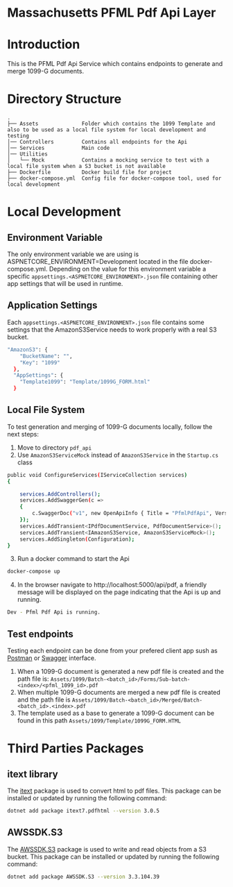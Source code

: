 
# Massachusetts PFML Pdf Api Layer
 
# Introduction

This is the PFML Pdf Api Service which contains endpoints to generate and merge 1099-G documents.

# Directory Structure

```
.
├── Assets              Folder which contains the 1099 Template and also to be used as a local file system for local development and testing
│── Controllers         Contains all endpoints for the Api
│── Services            Main code
│── Utilities           
│   └── Mock            Contains a mocking service to test with a local file system when a S3 bucket is not available
├── Dockerfile          Docker build file for project
├── docker-compose.yml  Config file for docker-compose tool, used for local development
```

# Local Development

## Environment Variable

The only environment variable we are using is ASPNETCORE_ENVIRONMENT=Development located in the file docker-compose.yml.
Depending on the value for this environment variable a specific `appsettings.<ASPNETCORE_ENVIRONMENT>.json` file containing other app settings that will be used in runtime.

## Application Settings

Each `appsettings.<ASPNETCORE_ENVIRONMENT>.json` file contains some settings that the AmazonS3Service needs to work properly with a real S3 bucket.

```sh
"AmazonS3": {
    "BucketName": "",
    "Key": "1099"
  },
  "AppSettings": {
    "Template1099": "Template/1099G_FORM.html"
  }
```

## Local File System

To test generation and merging of 1099-G documents locally, follow the next steps:

1. Move to directory `pdf_api`
2. Use `AmazonS3ServiceMock` instead of `AmazonS3Service` in the `Startup.cs` class

```sh
public void ConfigureServices(IServiceCollection services)
{

    services.AddControllers();
    services.AddSwaggerGen(c =>
    {
        c.SwaggerDoc("v1", new OpenApiInfo { Title = "PfmlPdfApi", Version = "v1" });
    });
    services.AddTransient<IPdfDocumentService, PdfDocumentService>();
    services.AddTransient<IAmazonS3Service, AmazonS3ServiceMock>();
    services.AddSingleton(Configuration);
}
```

3. Run a docker command to start the Api

```sh
docker-compose up
```

4. In the browser navigate to http://localhost:5000/api/pdf, a friendly message will be displayed on the page indicating that the Api is up and running.

```sh
Dev - Pfml Pdf Api is running.
```
## Test endpoints

Testing each endpoint can be done from your prefered client app sush as [Postman](https://www.postman.com/downloads/) or [Swagger](http://localhost:5000/swagger/index.html) interface.

1. When a 1099-G document is generated a new pdf file is created and the path file is: `Assets/1099/Batch-<batch_id>/Forms/Sub-batch-<index>/<pfml_1099_id>.pdf`
2. When multiple 1099-G documents are merged a new pdf file is created and the path file is `Assets/1099/Batch-<batch_id>/Merged/Batch-<batch_id>.<index>.pdf`
3. The template used as a base to generate a 1099-G document can be found in this path `Assets/1099/Template/1099G_FORM.HTML`

# Third Parties Packages

## itext library

The [itext](https://itextpdf.com/en/products/itext-7/convert-html-css-to-pdf-pdfhtml) package is used to convert html to pdf files. This package can be installed or updated by running the following command:

```sh
dotnet add package itext7.pdfhtml --version 3.0.5
```

## AWSSDK.S3

The [AWSSDK.S3](https://www.nuget.org/packages/AWSSDK.S3/) package is used to write and read objects from a S3 bucket. This package can be installed or updated by running the following command:

```sh
dotnet add package AWSSDK.S3 --version 3.3.104.39
```

